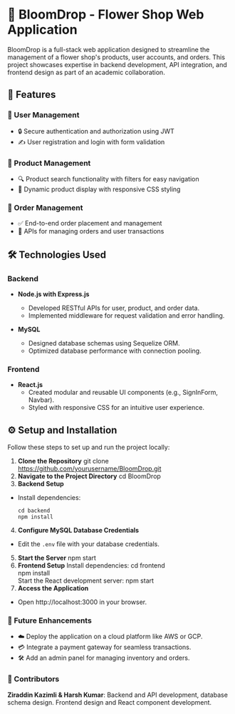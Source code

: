 # 🌸 BloomDrop - Flower Shop Web Application

BloomDrop is a full-stack web application designed to streamline the management of a flower shop's products, user accounts, and orders. This project showcases expertise in backend development, API integration, and frontend design as part of an academic collaboration.

## 🚀 Features

### 🌟 User Management
- 🔒 Secure authentication and authorization using JWT
- ✍️ User registration and login with form validation

### 🌺 Product Management
- 🔍 Product search functionality with filters for easy navigation
- 📱 Dynamic product display with responsive CSS styling

### 🛒 Order Management
- ✅ End-to-end order placement and management
- 📡 APIs for managing orders and user transactions

## 🛠️ Technologies Used

### Backend
- **Node.js with Express.js**
  - Developed RESTful APIs for user, product, and order data.
  - Implemented middleware for request validation and error handling.
  
- **MySQL**
  - Designed database schemas using Sequelize ORM.
  - Optimized database performance with connection pooling.

### Frontend
- **React.js**
  - Created modular and reusable UI components (e.g., SignInForm, Navbar).
  - Styled with responsive CSS for an intuitive user experience.

## ⚙️ Setup and Installation

Follow these steps to set up and run the project locally:

1. **Clone the Repository**
git clone https://github.com/yourusername/BloomDrop.git 
3.	**Navigate to the Project Directory**
cd BloomDrop  
3. **Backend Setup**
- Install dependencies:
  ```
  cd backend
  npm install
  ```

4. **Configure MySQL Database Credentials**
- Edit the `.env` file with your database credentials.

5. **Start the Server**
npm start  
5.	**Frontend Setup**
Install dependencies:
  cd frontend  
  npm install  
Start the React development server:
  npm start  
7.	**Access the Application**
- Open http://localhost:3000 in your browser.
 
### 🌱 Future Enhancements
-	☁️ Deploy the application on a cloud platform like AWS or GCP.
-	💳 Integrate a payment gateway for seamless transactions.
-	🛠️ Add an admin panel for managing inventory and orders.
 
### 🤝 Contributors
**Ziraddin Kazimli & Harsh Kumar**: Backend and API development, database schema design. Frontend design and React component development.




